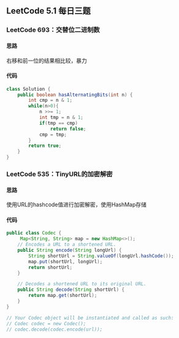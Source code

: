 ## LeetCode 5.1 每日三题

### LeetCode 693：交替位二进制数

#### 思路

右移和前一位的结果相比较，暴力

#### 代码

```java
class Solution {
    public boolean hasAlternatingBits(int n) {
        int cmp = n & 1;
        while(n>0){
            n >>= 1;
            int tmp = n & 1;
            if(tmp == cmp)
                return false;
            cmp = tmp;
        }
        return true;
    }
}
```

### LeetCode 535：TinyURL的加密解密

#### 思路

使用URL的hashcode值进行加密解密，使用HashMap存储

#### 代码

```java
public class Codec {
     Map<String, String> map = new HashMap<>();
    // Encodes a URL to a shortened URL.
    public String encode(String longUrl) {
        String shortUrl = String.valueOf(longUrl.hashCode());
        map.put(shortUrl, longUrl);
        return shortUrl;
    }

    // Decodes a shortened URL to its original URL.
    public String decode(String shortUrl) {
        return map.get(shortUrl);
    }
}

// Your Codec object will be instantiated and called as such:
// Codec codec = new Codec();
// codec.decode(codec.encode(url));
```



